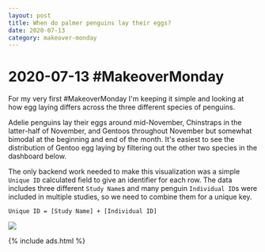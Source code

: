 ```yaml
---
layout: post
title: When do palmer penguins lay their eggs?
date: 2020-07-13
category: makeover-monday
---
```


# 2020-07-13 #MakeoverMonday

For my very first #MakeoverMonday I'm keeping it simple and looking at how egg laying differs across the three different species of penguins.

Adelie penguins lay their eggs around mid-November, Chinstraps in the latter-half of November, and Gentoos throughout November but somewhat bimodal at the beginning and end of the month. It's easiest to see the distribution of Gentoo egg laying by filtering out the other two species in the dashboard below.

The only backend work needed to make this visualization was a simple `Unique ID` calculated field to give an identifier for each row. The data includes three different `Study Name`s and many penguin `Individual ID`s were included in multiple studies, so we need to combine them for a unique key.

```
Unique ID = [Study Name] + [Individual ID]
```

<div class='tableauPlaceholder' id='viz1595347416561' style='position: relative'><noscript><a href='#'><img alt=' ' src='https:&#47;&#47;public.tableau.com&#47;static&#47;images&#47;pa&#47;palmer-penguins&#47;egg-laying-timeline&#47;1_rss.png' style='border: none' /></a></noscript><object class='tableauViz'  style='display:none;'><param name='host_url' value='https%3A%2F%2Fpublic.tableau.com%2F' /> <param name='embed_code_version' value='3' /> <param name='site_root' value='' /><param name='name' value='palmer-penguins&#47;egg-laying-timeline' /><param name='tabs' value='no' /><param name='toolbar' value='yes' /><param name='static_image' value='https:&#47;&#47;public.tableau.com&#47;static&#47;images&#47;pa&#47;palmer-penguins&#47;egg-laying-timeline&#47;1.png' /> <param name='animate_transition' value='yes' /><param name='display_static_image' value='yes' /><param name='display_spinner' value='yes' /><param name='display_overlay' value='yes' /><param name='display_count' value='yes' /><param name='language' value='en' /><param name='filter' value='publish=yes' /></object></div><script type='text/javascript'> var divElement = document.getElementById('viz1595347416561'); var vizElement = divElement.getElementsByTagName('object')[0]; if ( divElement.offsetWidth > 800 ) { vizElement.style.width='900px';vizElement.style.height='827px';} else if ( divElement.offsetWidth > 500 ) { vizElement.style.width='100%';vizElement.style.height=(divElement.offsetWidth*0.75)+'px';} else { vizElement.style.width='100%';vizElement.style.height='1127px';} var scriptElement = document.createElement('script'); scriptElement.src = 'https://public.tableau.com/javascripts/api/viz_v1.js'; vizElement.parentNode.insertBefore(scriptElement, vizElement);</script>


{% include ads.html %}